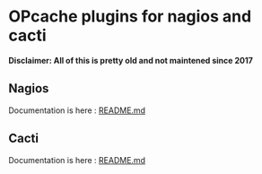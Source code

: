 # OPcache plugins for nagios and cacti

**Disclaimer: All of this is pretty old and not maintened since 2017**

## Nagios
Documentation is here : [README.md](nagios/opcache/README.md)

## Cacti
Documentation is here : [README.md](cacti/opcache/README.md)
